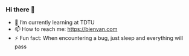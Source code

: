 ### Hi there 👋

- 🌱 I’m currently learning at TDTU
- 📫 How to reach me: https://bienvan.com
- ⚡ Fun fact: When encountering a bug, just sleep and everything will pass
